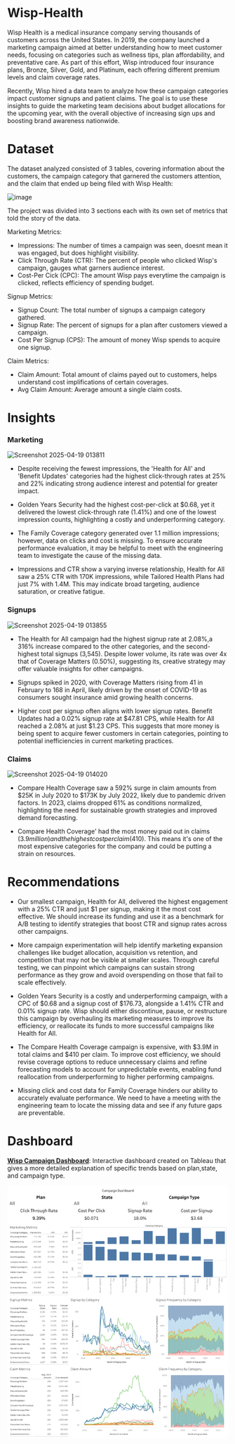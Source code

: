 # Wisp-Health

Wisp Health is a medical insurance company serving thousands of customers across the United States. In 2019, the company launched a marketing campaign aimed at better understanding how to meet customer needs, focusing on categories such as wellness tips, plan affordability, and preventative care. As part of this effort, Wisp introduced four insurance plans, Bronze, Silver, Gold, and Platinum, each offering different premium levels and claim coverage rates.

Recently, Wisp hired a data team to analyze how these campaign categories impact customer signups and patient claims. The goal is to use these insights to guide the marketing team decisions about budget allocations for the upcoming year, with the overall objective of increasing sign ups and boosting brand awareness nationwide.

# Dataset
The dataset analyzed consisted of 3 tables, covering information about the customers, the campaign category that garnered the customers attention, and the claim that ended up being filed with Wisp Health:

![image](https://github.com/user-attachments/assets/06cdb1bc-e4d9-4e11-add0-4c89dd5638ba)

The  project was divided into 3 sections each with its own set of metrics that told the story of the data.

Marketing Metrics:

* Impressions: The number of times a campaign was seen, doesnt mean it was engaged, but does highlight visibility. 
* Click Through Rate (CTR): The percent of people who clicked Wisp's campaign, gauges what garners audience interest.
* Cost-Per Cick (CPC): The amount Wisp pays everytime the campaign is clicked, reflects efficiency of spending budget.

Signup Metrics:

* Signup Count: The total number of signups a campaign category gathered.
* Signup Rate: The percent of signups for a plan after customers viewed a campaign. 
* Cost Per Signup (CPS): The amount of money Wisp spends to acquire one signup.

Claim Metrics:

* Claim Amount: Total amount of claims payed out to customers, helps understand cost implifications of certain coverages.
* Avg Claim Amount: Average amount a single claim costs.

# Insights

### Marketing

![Screenshot 2025-04-19 013811](https://github.com/user-attachments/assets/e4e7dd97-9072-48b1-8edf-a2296e68ab16)


* Despite receiving the fewest impressions, the 'Health for All' and 'Benefit Updates' categories had the highest click-through rates at 25% and 22% indicating strong audience interest and potential for greater impact.

* Golden Years Security had the highest cost-per-click at $0.68, yet it delivered the lowest click-through rate (1.41%) and one of the lowest impression counts, highlighting a costly and underperforming category.

* The Family Coverage category generated over 1.1 million impressions; however, data on clicks and cost is missing. To ensure accurate performance evaluation, it may be helpful to meet with the engineering team to investigate the cause of the missing data.

* Impressions and CTR show a varying inverse relationship, Health for All saw a 25% CTR with 170K impressions, while Tailored Health Plans had just 7% with 1.4M. This may indicate broad targeting, audience saturation, or creative fatigue.

### Signups

![Screenshot 2025-04-19 013855](https://github.com/user-attachments/assets/0775c1e8-de05-49df-860d-cf22dff3df9f)


* The Health for All campaign had the highest signup rate at 2.08%,a 316% increase compared to the other categories, and the second-highest total signups (3,545). Despite lower volume, its rate was over 4x that of Coverage Matters (0.50%), suggesting its, creative strategy may offer valuable insights for other campaigns.

* Signups spiked in 2020, with Coverage Matters rising from 41 in February to 168 in April, likely driven by the onset of COVID-19 as consumers sought insurance amid growing health concerns.

* Higher cost per signup often aligns with lower signup rates. Benefit Updates had a 0.02% signup rate at $47.81 CPS, while Health for All reached a 2.08% at just $1.23 CPS. This suggests that more money is being spent to acquire fewer customers in certain categories, pointing to potential inefficiencies in current marketing practices.

### Claims

![Screenshot 2025-04-19 014020](https://github.com/user-attachments/assets/120b1ef9-b994-4382-9431-98c77717f389)

* Compare Health Coverage saw a 592% surge in claim amounts from $25K in July 2020 to $173K by July 2022, likely due to pandemic driven factors. In 2023, claims dropped 61% as conditions normalized, highlighting the need for sustainable growth strategies and improved demand forecasting.

* Compare Health Coverage' had the most money paid out in claims ($3.9 million) and the highest cost per claim ($410). This means it's one of the most expensive categories for the company and could be putting a strain on resources.

# Recommendations

* Our smallest campaign, Health for All, delivered the highest engagement with a 25% CTR and just $1 per signup, making it the most cost effective. We should increase its funding and use it as a benchmark for A/B testing to identify strategies that boost CTR and signup rates across other campaigns.

* More campaign experimentation will help identify marketing expansion challenges like budget allocation, acquisition vs retention, and competition that may not be visible at smaller scales. Through careful testing, we can pinpoint which campaigns can sustain strong performance as they grow and avoid overspending on those that fail to scale effectively.

* Golden Years Security is a costly and underperforming campaign, with a CPC of $0.68 and a signup cost of $176.73, alongside a 1.41% CTR and 0.01% signup rate. Wisp should either discontinue, pause, or restructure this campaign by overhauling its marketing measures to improve its efficiency, or reallocate its funds to more successful campaigns like Health for All.

* The Compare Health Coverage campaign is expensive, with $3.9M in total claims and $410 per claim. To improve cost efficiency, we should revise coverage options to reduce unnecessary claims and refine forecasting models to account for unpredictable events, enabling fund reallocation from underperforming to higher performing campaigns.

* Missing click and cost data for Family Coverage hinders our ability to accurately evaluate performance. We need to have a meeting with the engineering team to locate the missing data and see if any future gaps are preventable.

# Dashboard

**[Wisp Campaign Dashboard](https://public.tableau.com/views/RowHealth2/Dashboard1?:language=en-US&:sid=&:redirect=auth&:display_count=n&:origin=viz_share_link)**:
Interactive dashboard created on Tableau that gives a more detailed explanation of specific trends based on plan,state, and campaign type.


![](https://github.com/Juwan23D/Wisp-Health/blob/main/Dashboard%201.png)











